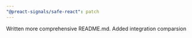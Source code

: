 ```yaml
---
"@preact-signals/safe-react": patch
---
```


Written more comprehensive README.md. Added integration comparsion
